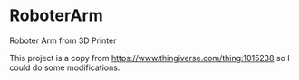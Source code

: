 # RoboterArm
Roboter Arm from 3D Printer

This project is a copy from https://www.thingiverse.com/thing:1015238 so I could do some modifications.
